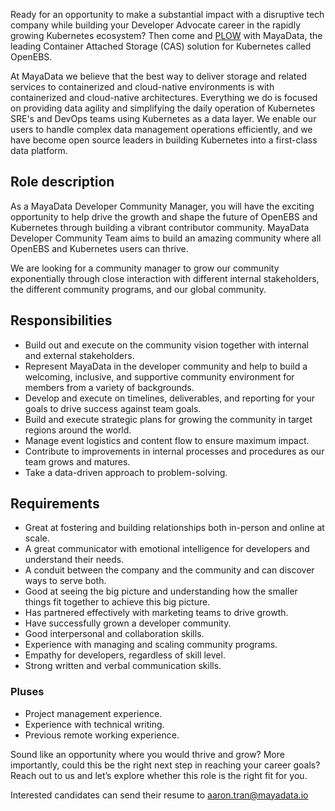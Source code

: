 <!-- # Community Manager -->

Ready for an opportunity to make a substantial impact with a disruptive tech company while building your Developer Advocate career in the rapidly growing Kubernetes ecosystem? Then come and [PLOW](https://github.com/mayadata-io/culture/blob/master/plow/plow.md) with MayaData, the leading Container Attached Storage (CAS) solution for Kubernetes called OpenEBS.

At MayaData we believe that the best way to deliver storage and related services to containerized and cloud-native environments is with containerized and cloud-native architectures. Everything we do is focused on providing data agility and simplifying the daily operation of Kubernetes SRE's and DevOps teams using Kubernetes as a data layer. We enable our users to handle complex data management operations efficiently, and we have become open source leaders in building Kubernetes into a first-class data platform.

<!-- **Location**: Remote (US / Europe / India Time zones) -->

## Role description

As a MayaData Developer Community Manager, you will have the exciting opportunity to help drive the growth and shape the future of OpenEBS and Kubernetes through building 
a vibrant contributor community. MayaData Developer Community Team aims to build an amazing community where all OpenEBS and Kubernetes users can thrive.

We are looking for a community manager to grow our community exponentially through close interaction with different internal stakeholders, the different community programs, 
and our global community.

## Responsibilities

- Build out and execute on the community vision together with internal and external stakeholders.
- Represent MayaData in the developer community and help to build a welcoming, inclusive, and supportive community environment for members from a variety of backgrounds.
- Develop and execute on timelines, deliverables, and reporting for your goals to drive success against team goals.
- Build and execute strategic plans for growing the community in target regions around the world.
- Manage event logistics and content flow to ensure maximum impact.
- Contribute to improvements in internal processes and procedures as our team grows and matures.
- Take a data-driven approach to problem-solving.

## Requirements

- Great at fostering and building relationships both in-person and online at scale.
- A great communicator with emotional intelligence for developers and understand their needs.
- A conduit between the company and the community and can discover ways to serve both.
- Good at seeing the big picture and understanding how the smaller things fit together to achieve this big picture.
- Has partnered effectively with marketing teams to drive growth.
- Have successfully grown a developer community.
- Good interpersonal and collaboration skills.
- Experience with managing and scaling community programs.
- Empathy for developers, regardless of skill level.
- Strong written and verbal communication skills.

### Pluses
- Project management experience.
- Experience with technical writing.
- Previous remote working experience.

Sound like an opportunity where you would thrive and grow? More importantly, could this be the right next step in reaching your career goals? Reach out to us and let’s explore 
whether this role is the right fit for you.

Interested candidates can send their resume to aaron.tran@mayadata.io
